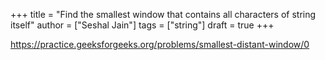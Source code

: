 +++
title = "Find the smallest window that contains all characters of string itself"
author = ["Seshal Jain"]
tags = ["string"]
draft = true
+++

<https://practice.geeksforgeeks.org/problems/smallest-distant-window/0>
